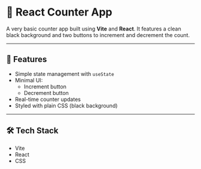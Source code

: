 # 🧮 React Counter App

A very basic counter app built using **Vite** and **React**. It features a clean black background and two buttons to increment and decrement the count.

---

## 🚀 Features

- Simple state management with `useState`
- Minimal UI:
  - Increment button
  - Decrement button
- Real-time counter updates
- Styled with plain CSS (black background)

---

## 🛠️ Tech Stack

- Vite
- React
- CSS
